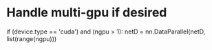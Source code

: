 

<!--
 * @version:
 * @Author:  StevenJokess https://github.com/StevenJokess
 * @Date: 2020-11-13 23:08:42
 * @LastEditors:  StevenJokess https://github.com/StevenJokess
 * @LastEditTime: 2020-11-13 23:08:56
 * @Description:
 * @TODO::
 * @Reference:https://pytorch.org/tutorials/beginner/dcgan_faces_tutorial.html
-->

# Handle multi-gpu if desired
if (device.type == 'cuda') and (ngpu > 1):
    netD = nn.DataParallel(netD, list(range(ngpu)))
